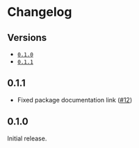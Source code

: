 # Changelog

## Versions

- [`0.1.0`](#010)
- [`0.1.1`](#011)

## 0.1.1

- Fixed package documentation link ([#12](https://github.com/aminnairi/react-switch/pull/12))

## 0.1.0

Initial release.
